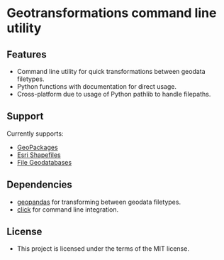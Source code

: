 # Geotransformations command line utility

## Features

* Command line utility for quick transformations between geodata filetypes.
* Python functions with documentation for direct usage.
* Cross-platform due to usage of Python pathlib to handle filepaths.

## Support

Currently supports:

* [GeoPackages](https://www.geopackage.org/)
* [Esri Shapefiles](https://www.esri.com/library/whitepapers/pdfs/shapefile.pdf)
* [File Geodatabases](https://desktop.arcgis.com/en/arcmap/10.3/manage-data/administer-file-gdbs/file-geodatabases.htm)

## Dependencies

* [geopandas](https://github.com/geopandas/geopandas) for transforming between
  geodata filetypes.
* [click](https://github.com/pallets/click/) for command line integration.

## License

* This project is licensed under the terms of the MIT license.
